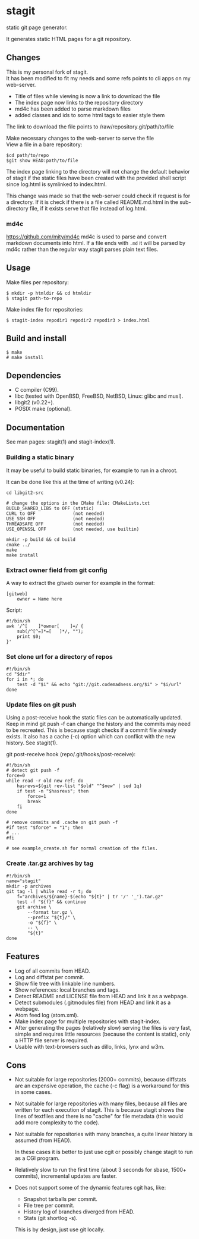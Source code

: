 # stagit

static git page generator.

It generates static HTML pages for a git repository.

## Changes
This is my personal fork of stagit.    
It has been modified to fit my needs and some refs points
to cli apps on my web-server.

* Title of files while viewing is now a link to download the file
* The index page now links to the repository directory
* md4c has been added to parse markdown files
* added classes and ids to some html tags to easier style them

The link to download the file points to
    /raw/repository.git/path/to/file

Make necessary changes to the web-server to serve the file    
View a file in a bare repository:

    $cd path/to/repo
    $git show HEAD:path/to/file

The index page linking to the directory will not change the default 
behavior of stagit if the static files have been created with the provided 
shell script since log.html is symlinked to index.html.    

This change was made so that the web-server could check if request is for a 
directory. If it is check if there is a file called README.md.html in the 
sub-directory file, if it exists serve that file instead of log.html.

### md4c
https://github.com/mity/md4c
md4c is used to parse and convert markdown documents into html. If a file 
ends with `.md` it will be parsed by md4c rather than the regular way 
stagit parses plain text files.

## Usage

Make files per repository:

    $ mkdir -p htmldir && cd htmldir
    $ stagit path-to-repo

Make index file for repositories:

    $ stagit-index repodir1 repodir2 repodir3 > index.html


## Build and install

    $ make
    # make install


## Dependencies

- C compiler (C99).
- libc (tested with OpenBSD, FreeBSD, NetBSD, Linux: glibc and musl).
- libgit2 (v0.22+).
- POSIX make (optional).


## Documentation

See man pages: stagit(1) and stagit-index(1).


### Building a static binary

It may be useful to build static binaries, for example to run in a chroot.

It can be done like this at the time of writing (v0.24):

    cd libgit2-src

    # change the options in the CMake file: CMakeLists.txt
    BUILD_SHARED_LIBS to OFF (static)
    CURL to OFF              (not needed)
    USE_SSH OFF              (not needed)
    THREADSAFE OFF           (not needed)
    USE_OPENSSL OFF          (not needed, use builtin)
    
    mkdir -p build && cd build
    cmake ../
    make
    make install


### Extract owner field from git config

A way to extract the gitweb owner for example in the format:

	[gitweb]
		owner = Name here

Script:

    #!/bin/sh
    awk '/^[ 	]*owner[ 	]=/ {
        sub(/^[^=]*=[ 	]*/, "");
        print $0;
    }'


### Set clone url for a directory of repos

    #!/bin/sh
    cd "$dir"
    for i in *; do
        test -d "$i" && echo "git://git.codemadness.org/$i" > "$i/url"
    done


### Update files on git push

Using a post-receive hook the static files can be automatically updated.
Keep in mind git push -f can change the history and the commits may need
to be recreated. This is because stagit checks if a commit file already
exists. It also has a cache (-c) option which can conflict with the new
history. See stagit(1).

git post-receive hook (repo/.git/hooks/post-receive):

    #!/bin/sh
    # detect git push -f
    force=0
    while read -r old new ref; do
        hasrevs=$(git rev-list "$old" "^$new" | sed 1q)
        if test -n "$hasrevs"; then
	        force=1
            break
        fi
    done

    # remove commits and .cache on git push -f
    #if test "$force" = "1"; then
    # ...
    #fi

    # see example_create.sh for normal creation of the files.


### Create .tar.gz archives by tag

    #!/bin/sh
    name="stagit"
    mkdir -p archives
    git tag -l | while read -r t; do
    	f="archives/${name}-$(echo "${t}" | tr '/' '_').tar.gz"
    	test -f "${f}" && continue
    	git archive \
    		--format tar.gz \
    		--prefix "${t}/" \
    		-o "${f}" \
    		-- \
    		"${t}"
    done


## Features

- Log of all commits from HEAD.
- Log and diffstat per commit.
- Show file tree with linkable line numbers.
- Show references: local branches and tags.
- Detect README and LICENSE file from HEAD and link it as a webpage.
- Detect submodules (.gitmodules file) from HEAD and link it as a webpage.
- Atom feed log (atom.xml).
- Make index page for multiple repositories with stagit-index.
- After generating the pages (relatively slow) serving the files is very fast,
  simple and requires little resources (because the content is static), only
  a HTTP file server is required.
- Usable with text-browsers such as dillo, links, lynx and w3m.


## Cons

- Not suitable for large repositories (2000+ commits), because diffstats are
an expensive operation, the cache (-c flag) is a workaround for this in 
some cases.
- Not suitable for large repositories with many files, because all files 
are written for each execution of stagit. This is because stagit shows the 
lines of textfiles and there is no "cache" for file metadata 
(this would add more complexity to the code).
- Not suitable for repositories with many branches, a quite linear 
history is assumed (from HEAD).

  In these cases it is better to just use cgit or possibly change stagit to
  run as a CGI program.

- Relatively slow to run the first time (about 3 seconds for sbase, 
1500+ commits), incremental updates are faster.
- Does not support some of the dynamic features cgit has, like:
  - Snapshot tarballs per commit.
  - File tree per commit.
  - History log of branches diverged from HEAD.
  - Stats (git shortlog -s).

  This is by design, just use git locally.
